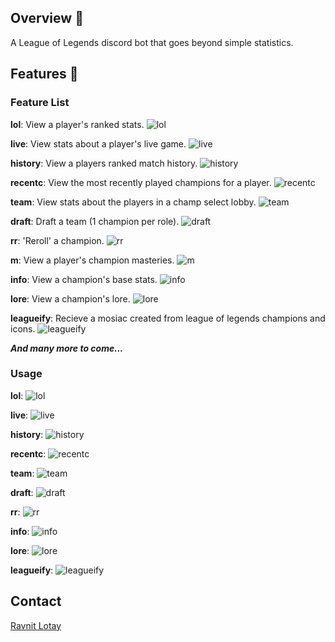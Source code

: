 ## Overview :crystal_ball:
A League of Legends discord bot that goes beyond simple statistics.
## Features :bookmark_tabs:

### Feature List

**lol**: View a player's ranked stats.
![lol](./funtionality/lol.PNG "lol")

**live**: View stats about a player's live game.
![live](./funtionality/live.PNG "live")

**history**: View a players ranked match history.
![history](./funtionality/history.PNG "history")

**recentc**: View the most recently played champions for a player.
![recentc](./funtionality/recentc.PNG "recentc")

**team**: View stats about the players in a champ select lobby.
![team](./funtionality/team.PNG "team")

**draft**: Draft a team (1 champion per role).
![draft](./funtionality/draft.PNG "draft")

**rr**: 'Reroll' a champion.
![rr](./funtionality/rr.PNG "rr")

**m**: View a player's champion masteries.
![m](./funtionality/m.PNG "m")

**info**: View a champion's base stats.
![info](./funtionality/info.PNG "info")

**lore**: View a champion's lore.
![lore](./funtionality/lore.PNG "lore")

**leagueify**: Recieve a mosiac created from league of legends champions and icons.
![leagueify](./funtionality/leagueify.PNG "leagueify")

***And many more to come...***
### Usage
**lol**: ![lol](./funtionality/lol.PNG "lol")

**live**: ![live](./funtionality/live.PNG "live")

**history**: ![history](./funtionality/history.PNG "history")

**recentc**: ![recentc](./funtionality/recentc.PNG "recentc")

**team**: ![team](./funtionality/team.PNG "team")

**draft**: ![draft](./funtionality/draft.PNG "draft")

**rr**: ![rr](./funtionality/rr.PNG "rr")

**info**: ![info](./funtionality/info.PNG "info")

**lore**: ![lore](./funtionality/lore.PNG "lore")

**leagueify**: ![leagueify](./funtionality/leagueify.PNG "leagueify")
## Contact
[Ravnit Lotay](https://github.com/Ravnit202)

